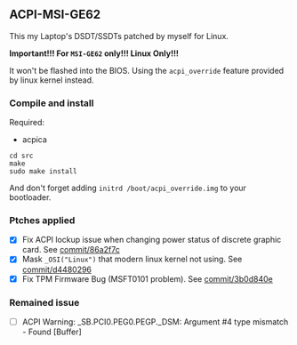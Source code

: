 ACPI-MSI-GE62
---

This my Laptop's DSDT/SSDTs patched by myself for Linux.

__Important!!! For `MSI-GE62` only!!! Linux Only!!!__

It won't be flashed into the BIOS. Using the `acpi_override` feature provided by linux kernel instead.

### Compile and install

Required:
- acpica

```
cd src
make
sudo make install
```

And don't forget adding `initrd /boot/acpi_override.img` to your bootloader.


### Ptches applied

- [x] Fix ACPI lockup issue when changing power status of discrete graphic card. See [commit/86a2f7c](https://github.com/edward-p/ACPI-MSI-GE62/commit/6728617efb76e508bd58e47ad6b4ec643aab63d3)
- [x] Mask `_OSI("Linux")` that modern linux kernel not using. See [commit/d4480296](https://github.com/edward-p/ACPI-MSI-GE62/commit/d448029618b5a20d4c9f21cd61032de933427f3c)
- [x] Fix TPM Firmware Bug (MSFT0101 problem). See [commit/3b0d840e](https://github.com/edward-p/ACPI-MSI-GE62/commit/3b0d840ece8999c2f35b0792f44700e4136f8ac2)

### Remained issue

-	[ ] ACPI Warning: \_SB.PCI0.PEG0.PEGP._DSM: Argument #4 type mismatch - Found [Buffer]
